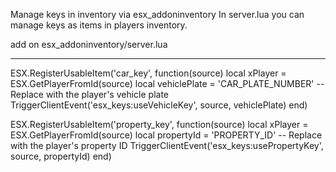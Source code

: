 Manage keys in inventory via esx_addoninventory In server.lua you can manage keys as items in players inventory.

add on esx_addoninventory/server.lua
________________________________________________________________

ESX.RegisterUsableItem('car_key', function(source)
    local xPlayer = ESX.GetPlayerFromId(source)
    local vehiclePlate = 'CAR_PLATE_NUMBER'  -- Replace with the player's vehicle plate
    TriggerClientEvent('esx_keys:useVehicleKey', source, vehiclePlate)
end)

ESX.RegisterUsableItem('property_key', function(source)
    local xPlayer = ESX.GetPlayerFromId(source)
    local propertyId = 'PROPERTY_ID'  -- Replace with the player's property ID
    TriggerClientEvent('esx_keys:usePropertyKey', source, propertyId)
end)
